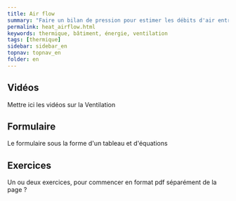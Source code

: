 ```yaml
---
title: Air flow
summary: "Faire un bilan de pression pour estimer les débits d'air entre les zones thermique"
permalink: heat_airflow.html
keywords: thermique, bâtiment, énergie, ventilation
tags: [thermique]
sidebar: sidebar_en
topnav: topnav_en
folder: en
---
```


## Vidéos

Mettre ici les vidéos sur la Ventilation

## Formulaire

Le formulaire sous la forme d'un tableau et d'équations

## Exercices

Un ou deux exercices, pour commencer en format pdf séparément de la page ?

